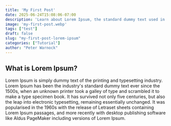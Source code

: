 ```yaml
---
title: 'My First Post'
date: 2025-06-24T15:08:06-07:00
description: 'Learn about Lorem Ipsum, the standard dummy text used in printing and typesetting since the 1500s.'
image: 'my-first-post.webp'
tags: ["test"]
draft: false
slug: "my-first-post-lorem-ipsum"
categories: ["Tutorial"]
author: "Peter Warnock"
---
```


## What is Lorem Ipsum?

Lorem Ipsum is simply dummy text of the printing and typesetting industry. Lorem Ipsum has been the industry's standard dummy text ever since the 1500s, when an unknown printer took a galley of type and scrambled it to make a type specimen book. It has survived not only five centuries, but also the leap into electronic typesetting, remaining essentially unchanged. It was popularised in the 1960s with the release of Letraset sheets containing Lorem Ipsum passages, and more recently with desktop publishing software like Aldus PageMaker including versions of Lorem Ipsum.
